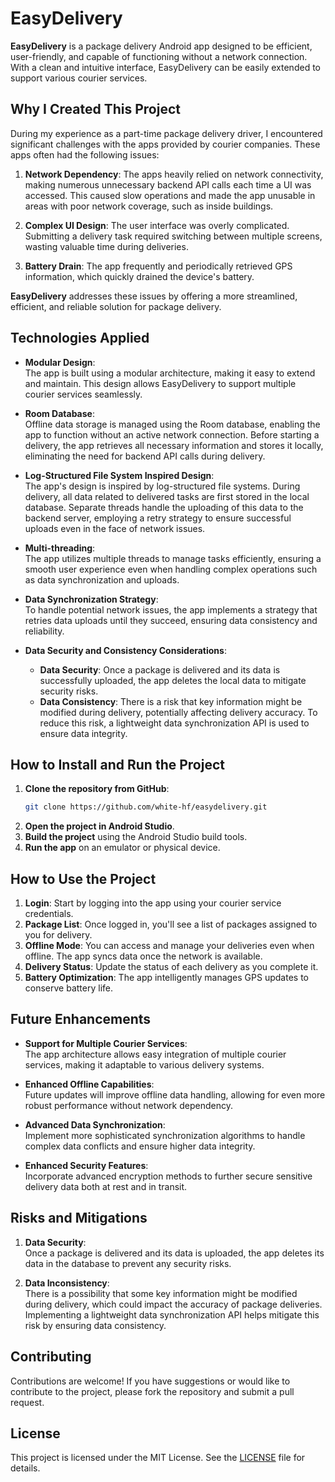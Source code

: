# EasyDelivery

**EasyDelivery** is a package delivery Android app designed to be efficient, user-friendly, and capable of functioning without a network connection. With a clean and intuitive interface, EasyDelivery can be easily extended to support various courier services.

## Why I Created This Project

During my experience as a part-time package delivery driver, I encountered significant challenges with the apps provided by courier companies. These apps often had the following issues:

1. **Network Dependency**: The apps heavily relied on network connectivity, making numerous unnecessary backend API calls each time a UI was accessed. This caused slow operations and made the app unusable in areas with poor network coverage, such as inside buildings.
   
2. **Complex UI Design**: The user interface was overly complicated. Submitting a delivery task required switching between multiple screens, wasting valuable time during deliveries.
   
3. **Battery Drain**: The app frequently and periodically retrieved GPS information, which quickly drained the device's battery.

**EasyDelivery** addresses these issues by offering a more streamlined, efficient, and reliable solution for package delivery.

## Technologies Applied

- **Modular Design**:  
  The app is built using a modular architecture, making it easy to extend and maintain. This design allows EasyDelivery to support multiple courier services seamlessly.

- **Room Database**:  
  Offline data storage is managed using the Room database, enabling the app to function without an active network connection. Before starting a delivery, the app retrieves all necessary information and stores it locally, eliminating the need for backend API calls during delivery.

- **Log-Structured File System Inspired Design**:  
  The app's design is inspired by log-structured file systems. During delivery, all data related to delivered tasks are first stored in the local database. Separate threads handle the uploading of this data to the backend server, employing a retry strategy to ensure successful uploads even in the face of network issues.

- **Multi-threading**:  
  The app utilizes multiple threads to manage tasks efficiently, ensuring a smooth user experience even when handling complex operations such as data synchronization and uploads.

- **Data Synchronization Strategy**:  
  To handle potential network issues, the app implements a strategy that retries data uploads until they succeed, ensuring data consistency and reliability.

- **Data Security and Consistency Considerations**:
  - **Data Security**: Once a package is delivered and its data is successfully uploaded, the app deletes the local data to mitigate security risks.
  - **Data Consistency**: There is a risk that key information might be modified during delivery, potentially affecting delivery accuracy. To reduce this risk, a lightweight data synchronization API is used to ensure data integrity.

## How to Install and Run the Project

1. **Clone the repository from GitHub**:
    ```bash
    git clone https://github.com/white-hf/easydelivery.git
    ```
2. **Open the project in Android Studio**.
3. **Build the project** using the Android Studio build tools.
4. **Run the app** on an emulator or physical device.

## How to Use the Project

1. **Login**: Start by logging into the app using your courier service credentials.
2. **Package List**: Once logged in, you'll see a list of packages assigned to you for delivery.
3. **Offline Mode**: You can access and manage your deliveries even when offline. The app syncs data once the network is available.
4. **Delivery Status**: Update the status of each delivery as you complete it.
5. **Battery Optimization**: The app intelligently manages GPS updates to conserve battery life.

## Future Enhancements

- **Support for Multiple Courier Services**:  
  The app architecture allows easy integration of multiple courier services, making it adaptable to various delivery systems.

- **Enhanced Offline Capabilities**:  
  Future updates will improve offline data handling, allowing for even more robust performance without network dependency.

- **Advanced Data Synchronization**:  
  Implement more sophisticated synchronization algorithms to handle complex data conflicts and ensure higher data integrity.

- **Enhanced Security Features**:  
  Incorporate advanced encryption methods to further secure sensitive delivery data both at rest and in transit.

## Risks and Mitigations

1. **Data Security**:  
   Once a package is delivered and its data is uploaded, the app deletes its data in the database to prevent any security risks.

2. **Data Inconsistency**:  
   There is a possibility that some key information might be modified during delivery, which could impact the accuracy of package deliveries. Implementing a lightweight data synchronization API helps mitigate this risk by ensuring data consistency.

## Contributing

Contributions are welcome! If you have suggestions or would like to contribute to the project, please fork the repository and submit a pull request.

## License

This project is licensed under the MIT License. See the [LICENSE](LICENSE) file for details.
